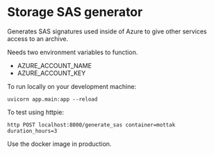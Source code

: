 # Storage SAS generator

Generates SAS signatures used inside of Azure to give other services access to an archive.

Needs two environment variables to function.
 - AZURE_ACCOUNT_NAME
 - AZURE_ACCOUNT_KEY

To run locally on your development machine:
```shell script
uvicorn app.main:app --reload
```

To test using httpie:
```
http POST localhost:8000/generate_sas container=mottak duration_hours=3
```
Use the docker image in production.

